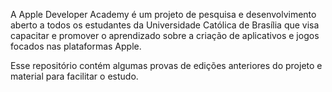 A Apple Developer Academy é um projeto de pesquisa e desenvolvimento aberto a todos os estudantes da Universidade Católica de Brasília que visa capacitar e promover o aprendizado sobre a criação de aplicativos e jogos focados nas plataformas Apple.

Esse repositório contém algumas provas de edições anteriores do projeto e material para  facilitar  o estudo.
